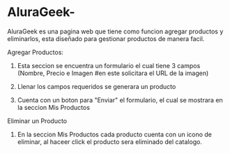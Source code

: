 # AluraGeek-

AluraGeek es una pagina web que tiene como funcion agregar productos y eliminarlos, esta diseñado para gestionar productos de manera facil.

Agregar Productos:
1. Esta seccion se encuentra un formulario el cual tiene 3 campos (Nombre, Precio e Imagen #en este solicitara el URL de la imagen) 

2. Llenar los campos requeridos se generara un producto 

3. Cuenta con un boton para "Enviar" el formulario, el cual se mostrara en la seccion Mis Productos


Eliminar un Producto 

1. En la seccion Mis Productos cada producto cuenta con un icono de eliminar, al haceer click el producto sera eliminado del catalogo.

